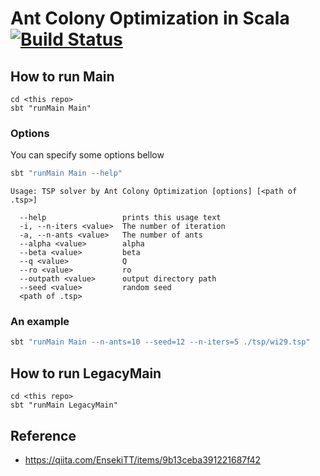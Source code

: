 # Ant Colony Optimization in Scala [![Build Status](https://travis-ci.org/nwtgck/ant-colony-optimization-scala.svg?branch=travis)](https://travis-ci.org/nwtgck/ant-colony-optimization-scala)

## How to run Main

```
cd <this repo>
sbt "runMain Main"
```
### Options

You can specify some options bellow

```bash
sbt "runMain Main --help"
```

```
Usage: TSP solver by Ant Colony Optimization [options] [<path of .tsp>]

  --help                 prints this usage text
  -i, --n-iters <value>  The number of iteration
  -a, --n-ants <value>   The number of ants
  --alpha <value>        alpha
  --beta <value>         beta
  --q <value>            Q
  --ro <value>           ro
  --outpath <value>      output directory path
  --seed <value>         random seed
  <path of .tsp> 
```

### An example

```bash
sbt "runMain Main --n-ants=10 --seed=12 --n-iters=5 ./tsp/wi29.tsp"
```


## How to run LegacyMain

```
cd <this repo>
sbt "runMain LegacyMain"
```

## Reference

* https://qiita.com/EnsekiTT/items/9b13ceba391221687f42